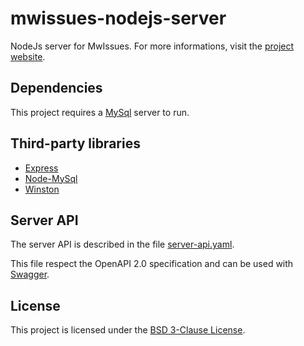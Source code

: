 # mwissues-nodejs-server

NodeJs server for MwIssues.
For more informations, visit the [project website](https://infiniteram.com/mwissues/).


## Dependencies

This project requires a [MySql](https://www.mysql.com/) server to run.


## Third-party libraries

* [Express](http://expressjs.com/)
* [Node-MySql](https://github.com/felixge/node-mysql)
* [Winston](https://github.com/winstonjs/winston)


## Server API

The server API is described in the file [server-api.yaml](tools/server-api.yaml).

This file respect the OpenAPI 2.0 specification and can be used with [Swagger](http://swagger.io/).


## License

This project is licensed under the [BSD 3-Clause License](LICENSE).
